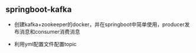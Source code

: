 ## springboot-kafka

- 创建kafka+zookeeper的docker，并在springboot中简单使用，producer发布消息和consumer消费消息

- 利用yml配置文件配置topic